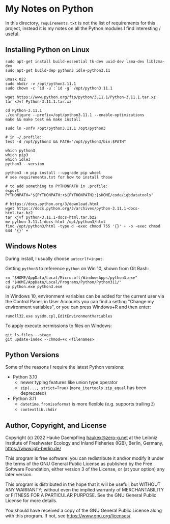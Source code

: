 My Notes on Python
==================

In this directory, `requirements.txt` is not the list of requirements
for this project, instead it is my notes on all the Python modules
I find interesting / useful.

Installing Python on Linux
--------------------------

    sudo apt-get install build-essential tk-dev uuid-dev lzma-dev liblzma-dev
    sudo apt-get build-dep python3 idle-python3.11
    
    umask 022
    sudo mkdir -v /opt/python3.11.1
    sudo chown -c `id -u`:`id -g` /opt/python3.11.1
    
    wget https://www.python.org/ftp/python/3.11.1/Python-3.11.1.tar.xz
    tar xJvf Python-3.11.1.tar.xz
    
    cd Python-3.11.1
    ./configure --prefix=/opt/python3.11.1 --enable-optimizations
    make && make test && make install
    
    sudo ln -snfv /opt/python3.11.1 /opt/python3
    
    # in ~/.profile:
    test -d /opt/python3 && PATH="/opt/python3/bin:$PATH"
    
    which python3
    which pip3
    which idle3
    python3 --version
    
    python3 -m pip install --upgrade pip wheel
    # see requirements.txt for how to install those
    
    # to add something to PYTHONPATH in .profile:
    export PYTHONPATH="${PYTHONPATH:+${PYTHONPATH}:}$HOME/code/igbdatatools"
    
    # https://docs.python.org/3/download.html
    wget https://docs.python.org/3/archives/python-3.11.1-docs-html.tar.bz2
    tar xjvf python-3.11.1-docs-html.tar.bz2
    mv python-3.11.1-docs-html /opt/python3/html
    find /opt/python3/html -type d -exec chmod 755 '{}' + -o -exec chmod 644 '{}' +

Windows Notes
-------------

During install, I usually choose `autocrlf=input`.

Getting `python3` to reference `python` on Win 10, shown from Git Bash:

    rm "$HOME/AppData/Local/Microsoft/WindowsApps/python3.exe"
    cd "$HOME/AppData/Local/Programs/Python/Python311/"
    cp python.exe python3.exe

In Windows 10, environment variables can be added for the current user via the
Control Panel, in User Accounts you can find a setting "Change my environment
variables", or you can press Windows+R and then enter:

    rundll32.exe sysdm.cpl,EditEnvironmentVariables

To apply execute permissions to files on Windows:

    git ls-files --stage
    git update-index --chmod=+x <filenames>

Python Versions
---------------

Some of the reasons I require the latest Python versions:

- Python 3.10
  - newer typing features like union type operator
  - `zip(..., strict=True)` (`more_itertools.zip_equal` has been deprecated)
- Python 3.11
  - `datetime.fromisoformat` is more flexible (e.g. supports trailing `Z`)
  - `contextlib.chdir`


Author, Copyright, and License
------------------------------

Copyright (c) 2022 Hauke Daempfling <haukex@zero-g.net>
at the Leibniz Institute of Freshwater Ecology and Inland Fisheries (IGB),
Berlin, Germany, <https://www.igb-berlin.de/>

This program is free software: you can redistribute it and/or modify
it under the terms of the GNU General Public License as published by
the Free Software Foundation, either version 3 of the License, or
(at your option) any later version.

This program is distributed in the hope that it will be useful,
but WITHOUT ANY WARRANTY; without even the implied warranty of
MERCHANTABILITY or FITNESS FOR A PARTICULAR PURPOSE. See the
GNU General Public License for more details.

You should have received a copy of the GNU General Public License
along with this program. If not, see <https://www.gnu.org/licenses/>.

